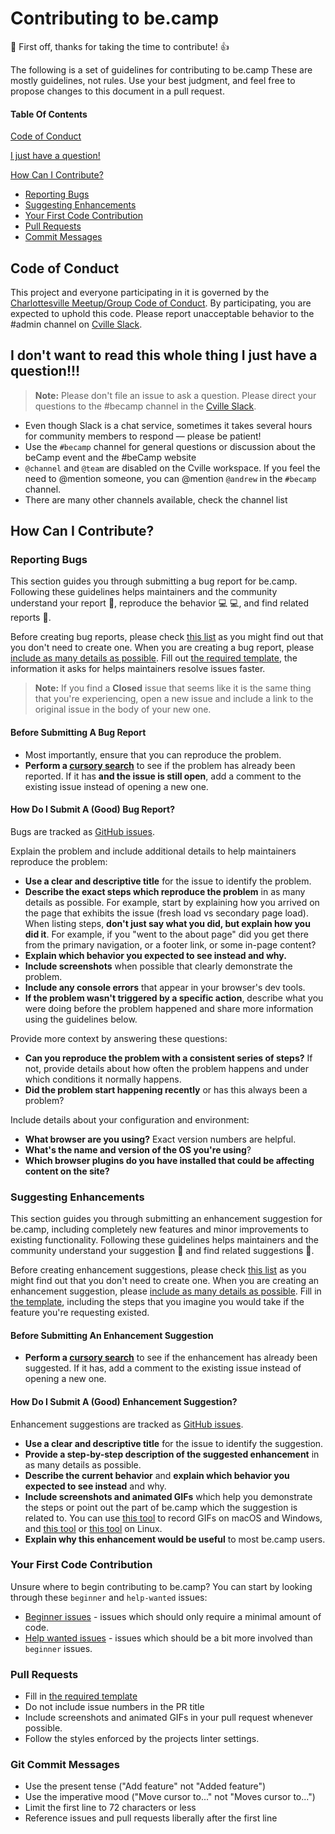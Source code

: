 # Contributing to be.camp

:tada: First off, thanks for taking the time to contribute! :+1:

The following is a set of guidelines for contributing to be.camp These are mostly guidelines, not rules. Use your best judgment, and feel free to propose changes to this document in a pull request.

#### Table Of Contents

[Code of Conduct](#code-of-conduct)

[I just have a question!](#i-dont-want-to-read-this-whole-thing-i-just-have-a-question)

[How Can I Contribute?](#how-can-i-contribute)
  * [Reporting Bugs](#reporting-bugs)
  * [Suggesting Enhancements](#suggesting-enhancements)
  * [Your First Code Contribution](#your-first-code-contribution)
  * [Pull Requests](#pull-requests)
  * [Commit Messages](#git-commit-messages)

## Code of Conduct

This project and everyone participating in it is governed by the [Charlottesville Meetup/Group Code of Conduct](https://github.com/cville/conduct). By participating, you are expected to uphold this code. Please report unacceptable behavior to the #admin channel on [Cville Slack](http://bit.ly/slack-cville).

## I don't want to read this whole thing I just have a question!!!

> **Note:** Please don't file an issue to ask a question. Please direct your questions to the #becamp channel in the [Cville Slack](http://bit.ly/slack-cville).

* Even though Slack is a chat service, sometimes it takes several hours for community members to respond &mdash; please be patient!
* Use the `#becamp` channel for general questions or discussion about the beCamp event and the #beCamp website
* `@channel` and `@team` are disabled on the Cville workspace. If you feel the need to @mention someone, you can @mention `@andrew` in the `#becamp` channel.
* There are many other channels available, check the channel list

## How Can I Contribute?

### Reporting Bugs

This section guides you through submitting a bug report for be.camp. Following these guidelines helps maintainers and the community understand your report :pencil:, reproduce the behavior :computer: :computer:, and find related reports :mag_right:.

Before creating bug reports, please check [this list](#before-submitting-a-bug-report) as you might find out that you don't need to create one. When you are creating a bug report, please [include as many details as possible](#how-do-i-submit-a-good-bug-report). Fill out [the required template](ISSUE_TEMPLATE.md), the information it asks for helps maintainers resolve issues faster.

> **Note:** If you find a **Closed** issue that seems like it is the same thing that you're experiencing, open a new issue and include a link to the original issue in the body of your new one.

#### Before Submitting A Bug Report

* Most importantly, ensure that you can reproduce the problem.
* **Perform a [cursory search](https://github.com/wearebraid/be.camp/issues?q=is%3Aissue+is%3Aopen)** to see if the problem has already been reported. If it has **and the issue is still open**, add a comment to the existing issue instead of opening a new one.

#### How Do I Submit A (Good) Bug Report?

Bugs are tracked as [GitHub issues](https://github.com/wearebraid/be.camp/issues).

Explain the problem and include additional details to help maintainers reproduce the problem:

* **Use a clear and descriptive title** for the issue to identify the problem.
* **Describe the exact steps which reproduce the problem** in as many details as possible. For example, start by explaining how you arrived on the page that exhibits the issue (fresh load vs secondary page load). When listing steps, **don't just say what you did, but explain how you did it**. For example, if you "went to the about page" did you get there from the primary navigation, or a footer link, or some in-page content?
* **Explain which behavior you expected to see instead and why.**
* **Include screenshots** when possible that clearly demonstrate the problem.
* **Include any console errors** that appear in your browser's dev tools.
* **If the problem wasn't triggered by a specific action**, describe what you were doing before the problem happened and share more information using the guidelines below.

Provide more context by answering these questions:

* **Can you reproduce the problem with a consistent series of steps?** If not, provide details about how often the problem happens and under which conditions it normally happens.
* **Did the problem start happening recently** or has this always been a problem?

Include details about your configuration and environment:

* **What browser are you using?** Exact version numbers are helpful.
* **What's the name and version of the OS you're using**?
* **Which browser plugins do you have installed that could be affecting content on the site?**

### Suggesting Enhancements

This section guides you through submitting an enhancement suggestion for be.camp, including completely new features and minor improvements to existing functionality. Following these guidelines helps maintainers and the community understand your suggestion :pencil: and find related suggestions :mag_right:.

Before creating enhancement suggestions, please check [this list](#before-submitting-an-enhancement-suggestion) as you might find out that you don't need to create one. When you are creating an enhancement suggestion, please [include as many details as possible](#how-do-i-submit-a-good-enhancement-suggestion). Fill in [the template](ISSUE_TEMPLATE.md), including the steps that you imagine you would take if the feature you're requesting existed.

#### Before Submitting An Enhancement Suggestion

* **Perform a [cursory search](https://github.com/wearebraid/be.camp/issues?q=is%3Aopen+is%3Aissue+label%3Aenhancement)** to see if the enhancement has already been suggested. If it has, add a comment to the existing issue instead of opening a new one.

#### How Do I Submit A (Good) Enhancement Suggestion?

Enhancement suggestions are tracked as [GitHub issues](https://guides.github.com/features/issues/).

* **Use a clear and descriptive title** for the issue to identify the suggestion.
* **Provide a step-by-step description of the suggested enhancement** in as many details as possible.
* **Describe the current behavior** and **explain which behavior you expected to see instead** and why.
* **Include screenshots and animated GIFs** which help you demonstrate the steps or point out the part of be.camp which the suggestion is related to. You can use [this tool](https://www.cockos.com/licecap/) to record GIFs on macOS and Windows, and [this tool](https://github.com/colinkeenan/silentcast) or [this tool](https://github.com/GNOME/byzanz) on Linux.
* **Explain why this enhancement would be useful** to most be.camp users.

### Your First Code Contribution

Unsure where to begin contributing to be.camp? You can start by looking through these `beginner` and `help-wanted` issues:

* [Beginner issues](https://github.com/wearebraid/be.camp/issues?q=is%3Aopen+is%3Aissue+label%3A%22good+first+issue%22) - issues which should only require a minimal amount of code.
* [Help wanted issues](https://github.com/wearebraid/be.camp/issues?q=is%3Aopen+is%3Aissue+label%3A%22help+wanted%22) - issues which should be a bit more involved than `beginner` issues.

### Pull Requests

* Fill in [the required template](PULL_REQUEST_TEMPLATE.md)
* Do not include issue numbers in the PR title
* Include screenshots and animated GIFs in your pull request whenever possible.
* Follow the styles enforced by the projects linter settings.

### Git Commit Messages

* Use the present tense ("Add feature" not "Added feature")
* Use the imperative mood ("Move cursor to..." not "Moves cursor to...")
* Limit the first line to 72 characters or less
* Reference issues and pull requests liberally after the first line
